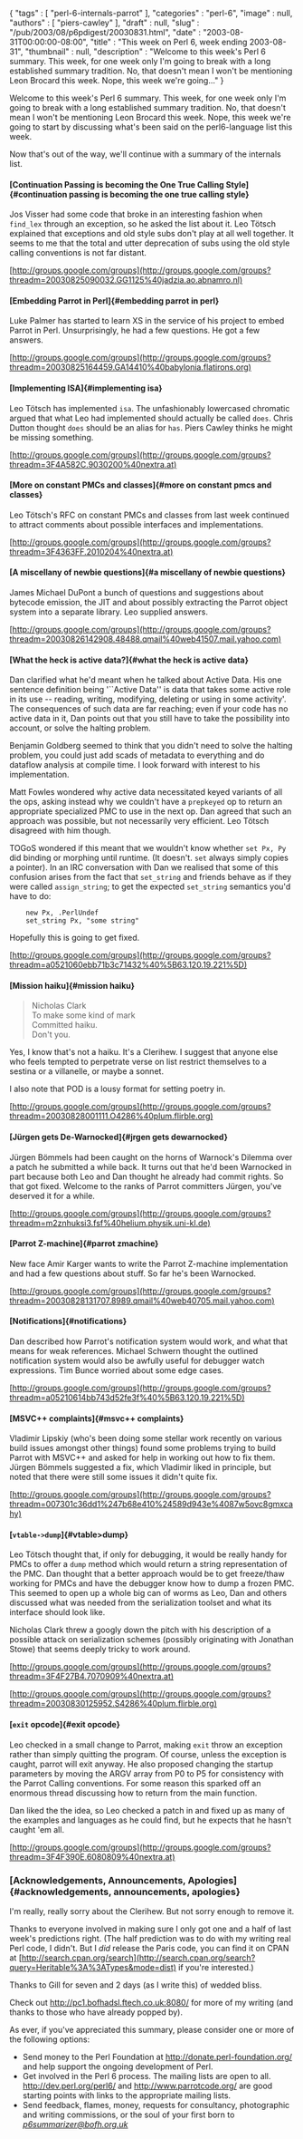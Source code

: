 {
   "tags" : [
      "perl-6-internals-parrot"
   ],
   "categories" : "perl-6",
   "image" : null,
   "authors" : [
      "piers-cawley"
   ],
   "draft" : null,
   "slug" : "/pub/2003/08/p6pdigest/20030831.html",
   "date" : "2003-08-31T00:00:00-08:00",
   "title" : "This week on Perl 6, week ending 2003-08-31",
   "thumbnail" : null,
   "description" : "Welcome to this week's Perl 6 summary. This week, for one week only I'm going to break with a long established summary tradition. No, that doesn't mean I won't be mentioning Leon Brocard this week. Nope, this week we're going..."
}





Welcome to this week's Perl 6 summary. This week, for one week only I'm
going to break with a long established summary tradition. No, that
doesn't mean I won't be mentioning Leon Brocard this week. Nope, this
week we're going to start by discussing what's been said on the
perl6-language list this week.

Now that's out of the way, we'll continue with a summary of the
internals list.

#### [Continuation Passing is becoming the One True Calling Style]{#continuation passing is becoming the one true calling style}

Jos Visser had some code that broke in an interesting fashion when
`find_lex` through an exception, so he asked the list about it. Leo
Tötsch explained that exceptions and old style subs don't play at all
well together. It seems to me that the total and utter deprecation of
subs using the old style calling conventions is not far distant.

[http://groups.google.com/groups](http://groups.google.com/groups?threadm=20030825090032.GG1125%40jadzia.ao.abnamro.nl)

#### [Embedding Parrot in Perl]{#embedding parrot in perl}

Luke Palmer has started to learn XS in the service of his project to
embed Parrot in Perl. Unsurprisingly, he had a few questions. He got a
few answers.

[http://groups.google.com/groups](http://groups.google.com/groups?threadm=20030825164459.GA14410%40babylonia.flatirons.org)

#### [Implementing ISA]{#implementing isa}

Leo Tötsch has implemented `isa`. The unfashionably lowercased chromatic
argued that what Leo had implemented should actually be called `does`.
Chris Dutton thought `does` should be an alias for `has`. Piers Cawley
thinks he might be missing something.

[http://groups.google.com/groups](http://groups.google.com/groups?threadm=3F4A582C.9030200%40nextra.at)

#### [More on constant PMCs and classes]{#more on constant pmcs and classes}

Leo Tötsch's RFC on constant PMCs and classes from last week continued
to attract comments about possible interfaces and implementations.

[http://groups.google.com/groups](http://groups.google.com/groups?threadm=3F4363FF.2010204%40nextra.at)

#### [A miscellany of newbie questions]{#a miscellany of newbie questions}

James Michael DuPont a bunch of questions and suggestions about bytecode
emission, the JIT and about possibly extracting the Parrot object system
into a separate library. Leo supplied answers.

[http://groups.google.com/groups](http://groups.google.com/groups?threadm=20030826142908.48488.qmail%40web41507.mail.yahoo.com)

#### [What the heck is active data?]{#what the heck is active data}

Dan clarified what he'd meant when he talked about Active Data. His one
sentence definition being '\`\`Active Data'' is data that takes some
active role in its use -- reading, writing, modifying, deleting or using
in some activity'. The consequences of such data are far reaching; even
if your code has no active data in it, Dan points out that you still
have to take the possibility into account, or solve the halting problem.

Benjamin Goldberg seemed to think that you didn't need to solve the
halting problem, you could just add scads of metadata to everything and
do dataflow analysis at compile time. I look forward with interest to
his implementation.

Matt Fowles wondered why active data necessitated keyed variants of all
the ops, asking instead why we couldn't have a `prepkeyed` op to return
an appropriate specialized PMC to use in the next op. Dan agreed that
such an approach was possible, but not necessarily very efficient. Leo
Tötsch disagreed with him though.

TOGoS wondered if this meant that we wouldn't know whether `set Px, Py`
did binding or morphing until runtime. (It doesn't. `set` always simply
copies a pointer). In an IRC conversation with Dan we realised that some
of this confusion arises from the fact that `set_string` and friends
behave as if they were called `assign_string`; to get the expected
`set_string` semantics you'd have to do:

        new Px, .PerlUndef
        set_string Px, "some string"

Hopefully this is going to get fixed.

[http://groups.google.com/groups](http://groups.google.com/groups?threadm=a0521060ebb71b3c71432%40%5B63.120.19.221%5D)

#### [Mission haiku]{#mission haiku}

> Nicholas Clark\
> To make some kind of mark\
> Committed haiku.\
> Don't you.

Yes, I know that's not a haiku. It's a Clerihew. I suggest that anyone
else who feels tempted to perpetrate verse on list restrict themselves
to a sestina or a villanelle, or maybe a sonnet.

I also note that POD is a lousy format for setting poetry in.

[http://groups.google.com/groups](http://groups.google.com/groups?threadm=20030828001111.O4286%40plum.flirble.org)

#### [Jürgen gets De-Warnocked]{#jrgen gets dewarnocked}

Jürgen Bömmels had been caught on the horns of Warnock's Dilemma over a
patch he submitted a while back. It turns out that he'd been Warnocked
in part because both Leo and Dan thought he already had commit rights.
So that got fixed. Welcome to the ranks of Parrot committers Jürgen,
you've deserved it for a while.

[http://groups.google.com/groups](http://groups.google.com/groups?threadm=m2znhuksi3.fsf%40helium.physik.uni-kl.de)

#### [Parrot Z-machine]{#parrot zmachine}

New face Amir Karger wants to write the Parrot Z-machine implementation
and had a few questions about stuff. So far he's been Warnocked.

[http://groups.google.com/groups](http://groups.google.com/groups?threadm=20030828131707.8989.qmail%40web40705.mail.yahoo.com)

#### [Notifications]{#notifications}

Dan described how Parrot's notification system would work, and what that
means for weak references. Michael Schwern thought the outlined
notification system would also be awfully useful for debugger watch
expressions. Tim Bunce worried about some edge cases.

[http://groups.google.com/groups](http://groups.google.com/groups?threadm=a05210614bb743d52fe3f%40%5B63.120.19.221%5D)

#### [MSVC++ complaints]{#msvc++ complaints}

Vladimir Lipskiy (who's been doing some stellar work recently on various
build issues amongst other things) found some problems trying to build
Parrot with MSVC++ and asked for help in working out how to fix them.
Jürgen Bömmels suggested a fix, which Vladimir liked in principle, but
noted that there were still some issues it didn't quite fix.

[http://groups.google.com/groups](http://groups.google.com/groups?threadm=007301c36dd1%247b68e410%24589d943e%4087w5ovc8gmxcahy)

#### [`vtable->dump`]{#vtable>dump}

Leo Tötsch thought that, if only for debugging, it would be really handy
for PMCs to offer a `dump` method which would return a string
representation of the PMC. Dan thought that a better approach would be
to get freeze/thaw working for PMCs and have the debugger know how to
dump a frozen PMC. This seemed to open up a whole big can of worms as
Leo, Dan and others discussed what was needed from the serialization
toolset and what its interface should look like.

Nicholas Clark threw a googly down the pitch with his description of a
possible attack on serialization schemes (possibly originating with
Jonathan Stowe) that seems deeply tricky to work around.

[http://groups.google.com/groups](http://groups.google.com/groups?threadm=3F4F27B4.7070909%40nextra.at)

[http://groups.google.com/groups](http://groups.google.com/groups?threadm=20030830125952.S4286%40plum.flirble.org)

#### [`exit` opcode]{#exit opcode}

Leo checked in a small change to Parrot, making `exit` throw an
exception rather than simply quitting the program. Of course, unless the
exception is caught, parrot will exit anyway. He also proposed changing
the startup parameters by moving the ARGV array from P0 to P5 for
consistency with the Parrot Calling conventions. For some reason this
sparked off an enormous thread discussing how to return from the main
function.

Dan liked the the idea, so Leo checked a patch in and fixed up as many
of the examples and languages as he could find, but he expects that he
hasn't caught 'em all.

[http://groups.google.com/groups](http://groups.google.com/groups?threadm=3F4F390E.6080809%40nextra.at)

### [Acknowledgements, Announcements, Apologies]{#acknowledgements, announcements, apologies}

I'm really, really sorry about the Clerihew. But not sorry enough to
remove it.

Thanks to everyone involved in making sure I only got one and a half of
last week's predictions right. (The half prediction was to do with my
writing real Perl code, I didn't. But I *did* release the Paris code,
you can find it on CPAN at
[http://search.cpan.org/search](http://search.cpan.org/search?query=Heritable%3A%3ATypes&mode=dist)
if you're interested.)

Thanks to Gill for seven and 2 days (as I write this) of wedded bliss.

Check out <http://pc1.bofhadsl.ftech.co.uk:8080/> for more of my writing
(and thanks to those who have already popped by).

As ever, if you've appreciated this summary, please consider one or more
of the following options:

-   Send money to the Perl Foundation at
    <http://donate.perl-foundation.org/> and help support the ongoing
    development of Perl.
-   Get involved in the Perl 6 process. The mailing lists are open to
    all. <http://dev.perl.org/perl6/> and <http://www.parrotcode.org/>
    are good starting points with links to the appropriate mailing
    lists.
-   Send feedback, flames, money, requests for consultancy, photographic
    and writing commissions, or the soul of your first born to
    *<p6summarizer@bofh.org.uk>*


